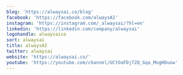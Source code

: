 ```yaml
---
blog: 'https://alwaysai.co/blog'
facebook: 'https://facebook.com/alwaysAI'
instagram: 'https://instagram.com/_alwaysai/?hl=en'
linkedin: 'https://linkedin.com/company/alwaysai'
logohandle: alwaysaico
sort: alwaysai
title: alwaysAI
twitter: alwaysai
website: 'https://alwaysai.co/'
youtube: 'https://youtube.com/channel/UCtOaFDjfZQ_Gqa_MogHDuow'
---
```

